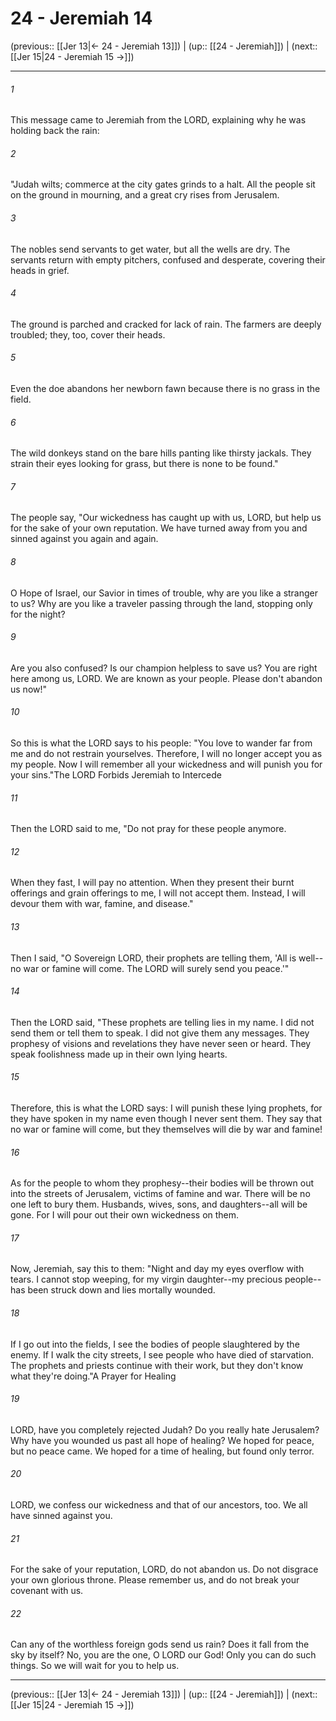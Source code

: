 # 24 - Jeremiah 14

(previous:: [[Jer 13|← 24 - Jeremiah 13]]) | (up:: [[24 - Jeremiah]]) | (next:: [[Jer 15|24 - Jeremiah 15 →]])

***


###### 1 
This message came to Jeremiah from the LORD, explaining why he was holding back the rain: 

###### 2 
"Judah wilts; commerce at the city gates grinds to a halt. All the people sit on the ground in mourning, and a great cry rises from Jerusalem. 

###### 3 
The nobles send servants to get water, but all the wells are dry. The servants return with empty pitchers, confused and desperate, covering their heads in grief. 

###### 4 
The ground is parched and cracked for lack of rain. The farmers are deeply troubled; they, too, cover their heads. 

###### 5 
Even the doe abandons her newborn fawn because there is no grass in the field. 

###### 6 
The wild donkeys stand on the bare hills panting like thirsty jackals. They strain their eyes looking for grass, but there is none to be found." 

###### 7 
The people say, "Our wickedness has caught up with us, LORD, but help us for the sake of your own reputation. We have turned away from you and sinned against you again and again. 

###### 8 
O Hope of Israel, our Savior in times of trouble, why are you like a stranger to us? Why are you like a traveler passing through the land, stopping only for the night? 

###### 9 
Are you also confused? Is our champion helpless to save us? You are right here among us, LORD. We are known as your people. Please don't abandon us now!" 

###### 10 
So this is what the LORD says to his people: "You love to wander far from me and do not restrain yourselves. Therefore, I will no longer accept you as my people. Now I will remember all your wickedness and will punish you for your sins."The LORD Forbids Jeremiah to Intercede 

###### 11 
Then the LORD said to me, "Do not pray for these people anymore. 

###### 12 
When they fast, I will pay no attention. When they present their burnt offerings and grain offerings to me, I will not accept them. Instead, I will devour them with war, famine, and disease." 

###### 13 
Then I said, "O Sovereign LORD, their prophets are telling them, 'All is well--no war or famine will come. The LORD will surely send you peace.'" 

###### 14 
Then the LORD said, "These prophets are telling lies in my name. I did not send them or tell them to speak. I did not give them any messages. They prophesy of visions and revelations they have never seen or heard. They speak foolishness made up in their own lying hearts. 

###### 15 
Therefore, this is what the LORD says: I will punish these lying prophets, for they have spoken in my name even though I never sent them. They say that no war or famine will come, but they themselves will die by war and famine! 

###### 16 
As for the people to whom they prophesy--their bodies will be thrown out into the streets of Jerusalem, victims of famine and war. There will be no one left to bury them. Husbands, wives, sons, and daughters--all will be gone. For I will pour out their own wickedness on them. 

###### 17 
Now, Jeremiah, say this to them: "Night and day my eyes overflow with tears. I cannot stop weeping, for my virgin daughter--my precious people-- has been struck down and lies mortally wounded. 

###### 18 
If I go out into the fields, I see the bodies of people slaughtered by the enemy. If I walk the city streets, I see people who have died of starvation. The prophets and priests continue with their work, but they don't know what they're doing."A Prayer for Healing 

###### 19 
LORD, have you completely rejected Judah? Do you really hate Jerusalem? Why have you wounded us past all hope of healing? We hoped for peace, but no peace came. We hoped for a time of healing, but found only terror. 

###### 20 
LORD, we confess our wickedness and that of our ancestors, too. We all have sinned against you. 

###### 21 
For the sake of your reputation, LORD, do not abandon us. Do not disgrace your own glorious throne. Please remember us, and do not break your covenant with us. 

###### 22 
Can any of the worthless foreign gods send us rain? Does it fall from the sky by itself? No, you are the one, O LORD our God! Only you can do such things. So we will wait for you to help us.

***

(previous:: [[Jer 13|← 24 - Jeremiah 13]]) | (up:: [[24 - Jeremiah]]) | (next:: [[Jer 15|24 - Jeremiah 15 →]])

